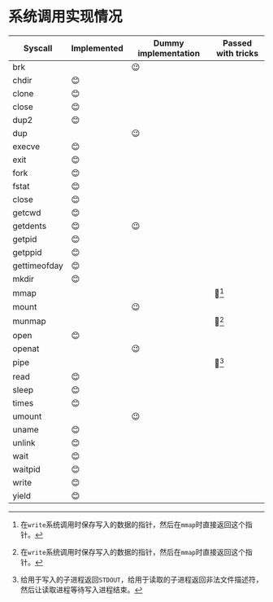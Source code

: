 # 系统调用实现情况

Syscall | Implemented | Dummy implementation | Passed with tricks
--------|-------------|----------------------|-----------
brk           |         | :wink: |                |
chdir         | :blush: |        |                |
clone         | :blush: |        |                |
close         | :blush: |        |                |
dup2          | :blush: |        |                |
dup           |         | :wink: |                |
execve        | :blush: |        |                |
exit          | :blush: |        |                |
fork          | :blush: |        |                |
fstat         | :blush: |        |                |
close         | :blush: |        |                |
getcwd        | :blush: |        |                |
getdents      | :blush: | :wink: |                |
getpid        | :blush: |        |                |
getppid       | :blush: |        |                |
gettimeofday  | :blush: |        |                |
mkdir         | :blush: |        |                |
mmap          |         |        | :thinking:[^1] |
mount         |         | :wink: |                |
munmap        |         |        | :thinking:[^1] |
open          | :blush: |        |                |
openat        |         | :wink: |                |
pipe          |         |        | :thinking:[^2] |
read          | :blush: |        |                |
sleep         | :blush: |        |                |
times         | :blush: |        |                |
umount        |         | :wink: |                |
uname         | :blush: |        |                |
unlink        | :blush: |        |                |
wait          | :blush: |        |                |
waitpid       | :blush: |        |                |
write         | :blush: |        |                |
yield         | :blush: |        |                |

[^1]: 在`write`系统调用时保存写入的数据的指针，然后在`mmap`时直接返回这个指针。
[^2]: 给用于写入的子进程返回`STDOUT`，给用于读取的子进程返回非法文件描述符，然后让读取进程等待写入进程结束。

